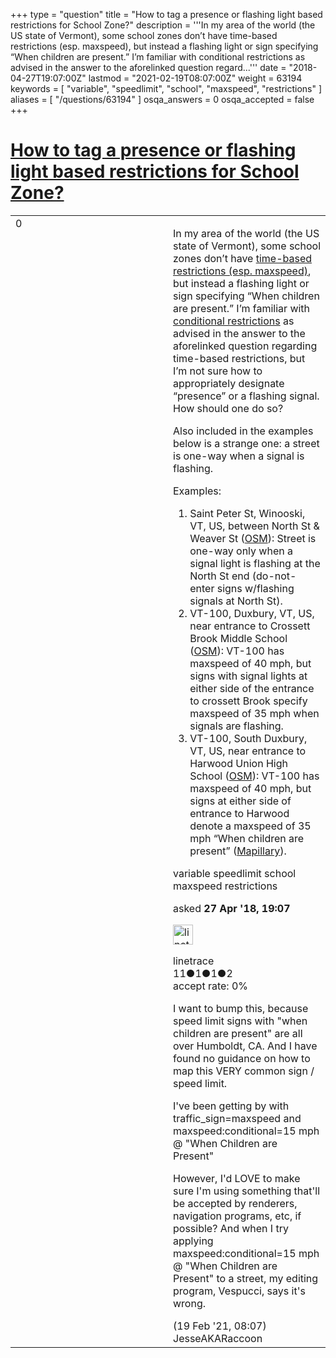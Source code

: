 +++
type = "question"
title = "How to tag a presence or flashing light based restrictions for School Zone?"
description = '''In my area of the world (the US state of Vermont), some school zones don’t have time-based restrictions (esp. maxspeed), but instead a flashing light or sign specifying “When children are present.” I’m familiar with conditional restrictions as advised in the answer to the aforelinked question regard...'''
date = "2018-04-27T19:07:00Z"
lastmod = "2021-02-19T08:07:00Z"
weight = 63194
keywords = [ "variable", "speedlimit", "school", "maxspeed", "restrictions" ]
aliases = [ "/questions/63194" ]
osqa_answers = 0
osqa_accepted = false
+++

<div class="headNormal">

# [How to tag a presence or flashing light based restrictions for School Zone?](/questions/63194/how-to-tag-a-presence-or-flashing-light-based-restrictions-for-school-zone)

</div>

<div id="main-body">

<div id="askform">

<table id="question-table" style="width:100%;">
<colgroup>
<col style="width: 50%" />
<col style="width: 50%" />
</colgroup>
<tbody>
<tr>
<td style="width: 30px; vertical-align: top"><div class="vote-buttons">
<span id="post-63194-upvote" class="ajax-command post-vote up" rel="nofollow" title="I like this post (click again to cancel)"> </span>
<div id="post-63194-score" class="post-score" title="current number of votes">
0
</div>
<span id="post-63194-downvote" class="ajax-command post-vote down" rel="nofollow" title="I dont like this post (click again to cancel)"> </span> <span id="favorite-mark" class="ajax-command favorite-mark" rel="nofollow" title="mark/unmark this question as favorite (click again to cancel)"> </span>
<div id="favorite-count" class="favorite-count">
&#10;</div>
</div></td>
<td><div id="item-right">
<div class="question-body">
<p>In my area of the world (the US state of Vermont), some school zones don’t have <a href="https://help.openstreetmap.org/questions/15399/how-to-tag-a-time-based-maxspeed-for-school-zone">time-based restrictions (esp. maxspeed)</a>, but instead a flashing light or sign specifying “When children are present.” I’m familiar with <a href="https://wiki.openstreetmap.org/wiki/Conditional_restrictions">conditional restrictions</a> as advised in the answer to the aforelinked question regarding time-based restrictions, but I’m not sure how to appropriately designate “presence” or a flashing signal. How should one do so?</p>
<p>Also included in the examples below is a strange one: a street is one-way when a signal is flashing.</p>
<p>Examples:</p>
<ol>
<li>Saint Peter St, Winooski, VT, US, between North St &amp; Weaver St (<a href="https://www.openstreetmap.org/#map=18/44.49619/-73.18824">OSM</a>): Street is one-way only when a signal light is flashing at the North St end (do-not-enter signs w/flashing signals at North St).</li>
<li>VT-100, Duxbury, VT, US, near entrance to Crossett Brook Middle School (<a href="https://www.openstreetmap.org/#map=17/44.32255/-72.75481">OSM</a>): VT-100 has maxspeed of 40 mph, but signs with signal lights at either side of the entrance to crossett Brook specify maxspeed of 35 mph when signals are flashing.</li>
<li>VT-100, South Duxbury, VT, US, near entrance to Harwood Union High School (<a href="https://www.openstreetmap.org/#map=15/44.2543/-72.7874">OSM</a>): VT-100 has maxspeed of 40 mph, but signs at either side of entrance to Harwood denote a maxspeed of 35 mph “When children are present” (<a href="http://www.mapillary.com/map/im/FIVb9W4123bFgEB3vz4A1Q/photo">Mapillary</a>).</li>
</ol>
</div>
<div id="question-tags" class="tags-container tags">
<span class="post-tag tag-link-variable" rel="tag" title="see questions tagged &#39;variable&#39;">variable</span> <span class="post-tag tag-link-speedlimit" rel="tag" title="see questions tagged &#39;speedlimit&#39;">speedlimit</span> <span class="post-tag tag-link-school" rel="tag" title="see questions tagged &#39;school&#39;">school</span> <span class="post-tag tag-link-maxspeed" rel="tag" title="see questions tagged &#39;maxspeed&#39;">maxspeed</span> <span class="post-tag tag-link-restrictions" rel="tag" title="see questions tagged &#39;restrictions&#39;">restrictions</span>
</div>
<div id="question-controls" class="post-controls">
&#10;</div>
<div class="post-update-info-container">
<div class="post-update-info post-update-info-user">
<p>asked <strong>27 Apr '18, 19:07</strong></p>
<img src="https://secure.gravatar.com/avatar/b2217a363e0648dd23614752b0de75bb?s=32&amp;d=identicon&amp;r=g" class="gravatar" width="32" height="32" alt="linetrace&#39;s gravatar image" />
<p><span>linetrace</span><br />
<span class="score" title="11 reputation points">11</span><span title="1 badges"><span class="badge1">●</span><span class="badgecount">1</span></span><span title="1 badges"><span class="silver">●</span><span class="badgecount">1</span></span><span title="2 badges"><span class="bronze">●</span><span class="badgecount">2</span></span><br />
<span class="accept_rate" title="Rate of the user&#39;s accepted answers">accept rate:</span> <span title="linetrace has no accepted answers">0%</span></p>
</div>
</div>
<div id="comments-container-63194" class="comments-container">
<span id="78936"></span>
<div id="comment-78936" class="comment">
<div id="post-78936-score" class="comment-score">
&#10;</div>
<div class="comment-text">
<p>I want to bump this, because speed limit signs with "when children are present" are all over Humboldt, CA. And I have found no guidance on how to map this VERY common sign / speed limit.</p>
<p>I've been getting by with traffic_sign=maxspeed and maxspeed:conditional=15 mph @ "When Children are Present"</p>
<p>However, I'd LOVE to make sure I'm using something that'll be accepted by renderers, navigation programs, etc, if possible? And when I try applying maxspeed:conditional=15 mph @ "When Children are Present" to a street, my editing program, Vespucci, says it's wrong.</p>
</div>
<div id="comment-78936-info" class="comment-info">
<span class="comment-age">(19 Feb '21, 08:07)</span> <span class="comment-user userinfo">JesseAKARaccoon</span>
</div>
</div>
</div>
<div id="comment-tools-63194" class="comment-tools">
&#10;</div>
<div class="clear">
&#10;</div>
<div id="comment-63194-form-container" class="comment-form-container">
&#10;</div>
<div class="clear">
&#10;</div>
</div></td>
</tr>
</tbody>
</table>

</div>

</div>

